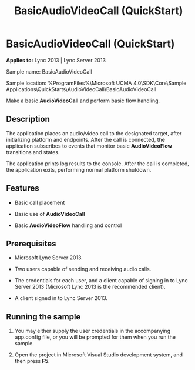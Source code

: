 ﻿---
title: BasicAudioVideoCall (QuickStart)
TOCTitle: BasicAudioVideoCall (QuickStart)
ms:assetid: 062e5bc2-0f8b-4584-8335-f5a88beaf43e
ms:mtpsurl: https://msdn.microsoft.com/library/Dn466147(v=office.15)
ms:contentKeyID: 57103617
ms.date: 07/25/2014
mtps_version: v=office.15
---

# BasicAudioVideoCall (QuickStart)


**Applies to:** Lync 2013 | Lync Server 2013

 

Sample name: BasicAudioVideoCall

Sample location: %ProgramFiles%\\Microsoft UCMA 4.0\\SDK\\Core\\Sample Applications\\QuickStarts\\AudioVideoCall\\BasicAudioVideoCall

Make a basic **AudioVideoCall** and perform basic flow handling.

## Description

The application places an audio/video call to the designated target, after initializing platform and endpoints. After the call is connected, the application subscribes to events that monitor basic **AudioVideoFlow** transitions and states.

The application prints log results to the console. After the call is completed, the application exits, performing normal platform shutdown.

## Features

  - Basic call placement

  - Basic use of **AudioVideoCall**

  - Basic **AudioVideoFlow** handling and control

## Prerequisites

  - Microsoft Lync Server 2013.

  - Two users capable of sending and receiving audio calls.

  - The credentials for each user, and a client capable of signing in to Lync Server 2013 (Microsoft Lync 2013 is the recommended client).

  - A client signed in to Lync Server 2013.

## Running the sample

1.  You may either supply the user credentials in the accompanying app.config file, or you will be prompted for them when you run the sample.

2.  Open the project in Microsoft Visual Studio development system, and then press **F5**.

